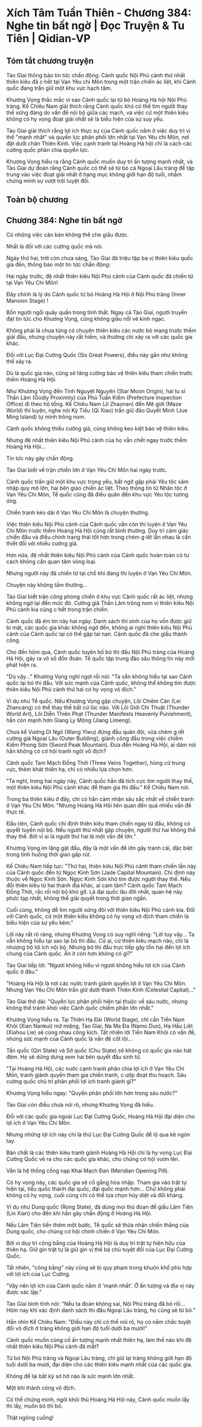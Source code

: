 # Xích Tâm Tuần Thiên - Chương 384: Nghe tin bất ngờ | Đọc Truyện & Tu Tiên | Qidian-VP



## Tóm tắt chương truyện

Tào Giai thông báo tin tức chấn động: Cảnh quốc Nội Phủ cảnh thứ nhất thiên kiêu đã c·hết tại Vạn Yêu chi Môn trong một trận chiến ác liệt, khi Cảnh quốc đang trấn giữ một khu vực hạch tâm.

Khương Vọng thắc mắc vì sao Cảnh quốc lại từ bỏ Hoàng Hà hội Nội Phủ tràng. Kế Chiêu Nam giải thích rằng Cảnh quốc khó có thể tìm người thay thế xứng đáng do vấn đề nội bộ giữa các mạch, và việc cử một thiên kiêu không có hy vọng đoạt giải nhất sẽ là biểu hiện của sự suy yếu.

Tào Giai giải thích rằng lợi ích thực sự của Cảnh quốc nằm ở việc duy trì vị thế "mạnh nhất" và quyền lực phân phối lớn nhất tại Vạn Yêu chi Môn, nơi đặt dưới chân Thiên Kinh. Việc cạnh tranh tại Hoàng Hà hội chỉ là cách các cường quốc phân chia quyền lực.

Khương Vọng hiểu ra rằng Cảnh quốc muốn duy trì ấn tượng mạnh nhất, và Tào Giai dự đoán rằng Cảnh quốc có thể sẽ từ bỏ cả Ngoại Lâu tràng để tập trung vào việc đoạt giải nhất ở hạng mục không giới hạn độ tuổi, nhằm chứng minh sự vượt trội tuyệt đối.


## Toàn bộ chương

## Chương 384: Nghe tin bất ngờ

Có những việc căn bản không thể che giấu được.

Nhất là đối với các cường quốc mà nói.

Ngày thứ hai, trời còn chưa sáng, Tào Giai đã triệu tập ba vị thiên kiêu quốc gia đến, thông báo một tin tức chấn động:

Hai ngày trước, đệ nhất thiên kiêu Nội Phủ cảnh của Cảnh quốc đã chiến tử tại Vạn Yêu Chi Môn!

Đây chính là lý do Cảnh quốc từ bỏ Hoàng Hà Hội ở Nội Phủ tràng (Inner Mansion Stage) !

Bốn người ngồi quây quần trong tĩnh thất. Ngay cả Tào Giai, người truyền đạt tin tức cho Khương Vọng, cũng không giấu nổi vẻ kinh ngạc.

Không phải là chưa từng có chuyện thiên kiêu các nước bỏ mạng trước thềm giải đấu, nhưng chuyện này rất hiếm, và thường chỉ xảy ra với các quốc gia khác.

Đối với Lục Đại Cường Quốc (Six Great Powers), điều này gần như không thể xảy ra.

Dù là quốc gia nào, cũng sẽ tăng cường bảo vệ thiên kiêu tham chiến trước thềm Hoàng Hà Hội.

Như Khương Vọng đến Tinh Nguyệt Nguyên (Star Moon Origin), hai tu sĩ Thần Lâm (Godly Proximity) của Phủ Tuần Kiểm (Prefecture Inspection Office) đi theo hộ tống. Kế Chiêu Nam (Ji Zhaonan) đến Mê giới (Maze World) thí luyện, nghe nói Kỳ Tiếu (Qi Xiao) trấn giữ đảo Quyết Minh (Jue Ming Island) tự mình trông nom.

Cảnh quốc không thiếu cường giả, cũng không keo kiệt bảo vệ thiên kiêu.

Nhưng đệ nhất thiên kiêu Nội Phủ cảnh của họ vẫn chết ngay trước thềm Hoàng Hà Hội...

Tin tức này gây chấn động.

Tào Giai biết về trận chiến lớn ở Vạn Yêu Chi Môn hai ngày trước.

Cảnh quốc trấn giữ một khu vực trọng yếu, bất ngờ gặp phải Yêu tộc xâm nhập quy mô lớn, hai bên giao chiến ác liệt. Theo thông tin từ Nhân tộc ở Vạn Yêu Chi Môn, Tề quốc cũng đã điều quân đến khu vực Yêu tộc tương ứng.

Chiến tranh kéo dài ở Vạn Yêu Chi Môn là chuyện thường.

Việc thiên kiêu Nội Phủ cảnh của Cảnh quốc vẫn còn thí luyện ở Vạn Yêu Chi Môn trước thềm Hoàng Hà Hội cũng rất bình thường. Duy trì cảm giác chiến đấu và điều chỉnh trạng thái tốt hơn trong chém g·iết lẫn nhau là cần thiết đối với nhiều cường giả.

Hơn nữa, đệ nhất thiên kiêu Nội Phủ cảnh của Cảnh quốc hoàn toàn có tư cách không cần quan tâm vòng loại.

Nhưng người này đã chiến tử tại chỗ khi đang thí luyện ở Vạn Yêu Chi Môn.

Chuyện này không tầm thường...

Tào Giai biết trận công phòng chiến ở khu vực Cảnh quốc rất ác liệt, nhưng không ngờ lại đến mức đó. Cường giả Thần Lâm trông nom vị thiên kiêu Nội Phủ cảnh kia cũng c·hết trong trận chiến.

Cảnh quốc đã ém tin này hai ngày. Danh sách thí sinh của họ vốn được giữ bí mật, các quốc gia khác không ngờ đến, không ai nghĩ thiên kiêu Nội Phủ cảnh của Cảnh quốc lại có thể gặp tai nạn. Cảnh quốc đã che giấu thành công.

Cho đến hôm qua, Cảnh quốc tuyên bố bỏ thi đấu Nội Phủ tràng của Hoàng Hà Hội, gây ra vô số đồn đoán. Tề quốc tập trung đào sâu thông tin này mới phát hiện ra.

"Dù vậy..." Khương Vọng nghĩ ngợi rồi nói: "Ta vẫn không hiểu tại sao Cảnh quốc lại bỏ thi đấu. Với sức mạnh của Cảnh quốc, không thể không tìm được thiên kiêu Nội Phủ cảnh thứ hai có hy vọng vô địch."

Ví dụ như Tề quốc. Nếu Khương Vọng gặp chuyện, Lôi Chiêm Càn (Lei Zhancang) có thể thay thế bất cứ lúc nào. Với Lôi Giới Chi Thuật (Thunder World Art), Lôi Diễn Thiên Phạt (Thunder Manifests Heavenly Punishment), hắn còn mạnh hơn Giang Ly Mộng (Jiang Limeng).

Chưa kể Vương Di Ngô (Wang Yiwu) đứng đầu quân đội, vừa chém g·iết cường giả Ngoại Lâu (Outer Building), giành công đầu trong việc chiếm Kiếm Phong Sơn (Sword Peak Mountain). Đưa đến Hoàng Hà Hội, ai dám nói hắn không có cơ hội tranh ngôi vô địch?

Cảnh quốc Tam Mạch Đồng Thời (Three Veins Together), hùng cứ trung vực, thèm khát thiên hạ, chỉ có nhiều lựa chọn hơn.

"Ta nghĩ, trong hai ngày này, Cảnh quốc hẳn đã tích cực tìm người thay thế, một thiên kiêu Nội Phủ cảnh khác để tham gia thi đấu." Kế Chiêu Nam nói.

Trong ba thiên kiêu ở đây, chỉ có hắn cảm nhận sâu sắc nhất về chiến tranh ở Vạn Yêu Chi Môn: "Nhưng Hoàng Hà Hội liên quan đến quá nhiều vấn đề thực tế.

Đầu tiên, Cảnh quốc chỉ định thiên kiêu tham chiến ngay từ đầu, không có quyết tuyển nội bộ. Nếu người thứ nhất gặp chuyện, người thứ hai không thể thay thế. Bởi vì ai là người thứ hai là một vấn đề lớn."

Khương Vọng im lặng gật đầu, đây là một vấn đề lớn gây tranh cãi, đặc biệt trong tình huống thời gian gấp rút.

Kế Chiêu Nam tiếp tục: "Thứ hai, thiên kiêu Nội Phủ cảnh tham chiến lần này của Cảnh quốc đến từ Ngọc Kinh Sơn (Jade Capital Mountain). Chỉ định này thuộc về Ngọc Kinh Sơn. Ngọc Kinh Sơn khó tìm được người thay thế. Nếu đổi thiên kiêu từ hai thánh địa khác, ai cam tâm? Cảnh quốc Tam Mạch Đồng Thời, rắc rối nội bộ khó gỡ. Là đại quốc lâu đời nhất, quan hệ này phức tạp nhất, không thể giải quyết trong thời gian ngắn.

Cuối cùng, không dễ tìm người xứng đôi với thiên kiêu Nội Phủ cảnh kia. Đối với Cảnh quốc, cử một thiên kiêu không có hy vọng vô địch tham chiến là biểu hiện của sự yếu kém."

Lời này rất rõ ràng, nhưng Khương Vọng có suy nghĩ riêng: "Lời tuy vậy... Ta vẫn không hiểu tại sao lại bỏ thi đấu. Cử ai, cử thiên kiêu mạch nào, chỉ là nhượng bộ lợi ích nội bộ. Nhưng bỏ thi đấu trực tiếp gây tổn hại đến lợi ích chung của Cảnh quốc. Ăn ít còn hơn không có gì?"

Tào Giai tiếp lời: "Ngươi không hiểu vì ngươi không hiểu lợi ích của Cảnh quốc ở đâu."

"Hoàng Hà Hội là nơi các nước tranh giành quyền lợi ở Vạn Yêu Chi Môn. Nhưng Vạn Yêu Chi Môn trấn giữ dưới thành Thiên Kinh (Celestial Capital)..."

Tào Giai thở dài: "Quyền lực phân phối hiện tại thuộc về sáu nước, nhưng không thể tránh khỏi việc Cảnh quốc chiếm phần lớn nhất."

Khương Vọng hiểu ra. Tại Thiên Hạ Đài (World Stage), chỉ cần Tiển Nam Khôi (Xian Nankui) mở miệng, Tào Giai, Na Ma Đa (Namo Duo), Hạ Hầu Liệt (Xiahou Lie) sẽ cùng nhau công kích. Tất nhiên lời Tiển Nam Khôi có vấn đề, nhưng sức mạnh của Cảnh quốc là vấn đề cốt lõi...

Tần quốc (Qin State) và Sở quốc (Chu State) sẽ không có quốc gia nào hát đệm. Họ sẽ dửng dưng xem hai bên quyết đấu sinh tử.

"Tại Hoàng Hà Hội, các nước cạnh tranh phân chia lợi ích ở Vạn Yêu Chi Môn, tranh giành quyền tham gia chiến tranh, c·ướp đoạt thu hoạch. Sáu cường quốc chủ trì phân phối lợi ích tranh giành gì?"

Khương Vọng hiểu ngay: "Quyền phân phối lớn hơn trong sáu nước?"

Tào Giai còn điều chưa nói rõ, nhưng Khương Vọng đã hiểu.

Đối với các quốc gia ngoài Lục Đại Cường Quốc, Hoàng Hà Hội đại diện cho lợi ích ở Vạn Yêu Chi Môn.

Nhưng những lợi ích này chỉ là thứ Lục Đại Cường Quốc để lộ qua kẽ ngón tay.

Bản chất là các thiên kiêu tranh giành Hoàng Hà Hội chỉ là hy vọng Lục Đại Cường Quốc vẽ ra cho các quốc gia khác, cho chúng cơ hội vươn lên.

Vẫn là hệ thống cống nạp Khai Mạch Đan (Meridian Opening Pill).

Có hy vọng này, các quốc gia sẽ cố gắng hòa nhập. Tham gia vào trật tự hiện tại, tiểu quốc thành đại quốc, đại quốc mạnh hơn... Chứ không phải không có hy vọng, cuối cùng chỉ có thể lựa chọn hủy diệt và đối kháng.

Ví dụ như Dung quốc (Rong State), đã dùng mọi thủ đoạn để giấu Lâm Tiện (Lin Xian) cho đến khi hắn gây chấn động ở Hoàng Hà Hội.

Nếu Lâm Tiện tiến thêm một bước, Tề quốc sẽ thừa nhận chiến thắng của Dung quốc, cho chúng cơ hội chinh chiến ở Vạn Yêu Chi Môn.

Bởi vì duy trì công bằng của Hoàng Hà Hội là duy trì trật tự hiện hữu của thiên hạ. Giữ gìn trật tự là giữ gìn vị thế bá chủ tuyệt đối của Lục Đại Cường Quốc.

Tất nhiên, "công bằng" này cũng sẽ bị quy phạm trong khuôn khổ phù hợp với lợi ích của Lục Cường.

"Vậy nên lợi ích của Cảnh quốc nằm ở 'mạnh nhất'. Ở ấn tượng và địa vị này được xác lập."

Tào Giai bình tĩnh nói: "Nếu ta đoán không sai, Nội Phủ tràng đã bỏ rồi... Hôm nay khi xác định danh sách thi đấu Ngoại Lâu tràng, họ cũng sẽ từ bỏ."

Hắn nhìn Kế Chiêu Nam: "Điều này chỉ có thể nói rõ, họ có nắm chắc tuyệt đối vô địch ở tràng không giới hạn độ tuổi dưới ba mươi!"

Cảnh quốc muốn củng cố ấn tượng mạnh nhất thiên hạ, làm thế nào khi đệ nhất thiên kiêu Nội Phủ cảnh đã mất?

Từ bỏ Nội Phủ tràng và Ngoại Lâu tràng, chỉ giữ lại tràng không giới hạn độ tuổi dưới ba mươi, đại diện cho các thiên kiêu mạnh nhất của các quốc gia.

Không để lại bất kỳ sơ hở nào là sức mạnh lớn nhất.

Một khi thành công vô địch.

Có thể chứng minh, ngôi khôi thủ Hoàng Hà Hội này, Cảnh quốc muốn lấy thì lấy, muốn bỏ thì bỏ.

Thật ngông cuồng!
